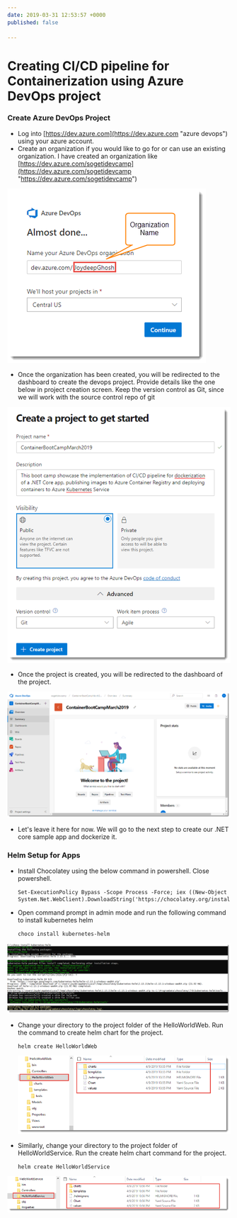 ```yaml
---
date: 2019-03-31 12:53:57 +0000
published: false

---
```

# Creating CI/CD pipeline for Containerization using Azure DevOps project

### Create Azure DevOps Project

* Log into [https://dev.azure.com](https://dev.azure.com "azure devops") using your azure account.
* Create an organization if you would like to go for or can use an existing organization. I have created an organization like [https://dev.azure.com/sogetidevcamp](https://dev.azure.com/sogetidevcamp "https://dev.azure.com/sogetidevcamp")

![](/uploads/cn_az_devops_organization.png)

* Once the organization has been created, you will be redirected to the dashboard to create the devops project. Provide details like the one below in project creation screen. Keep the version control as Git, since we will work with the source control repo of git

![](/uploads/cn_az_devops_project_create.png)

* Once the project is created, you will be redirected to the dashboard of the project.

![](/uploads/cn_az_devops_project_dashboard.png)

* Let's leave it here for now. We will go to the next step to create our .NET core sample app and dockerize it.

### Helm Setup for Apps

* Install Chocolatey using the below command in powershell. Close powershell.

      Set-ExecutionPolicy Bypass -Scope Process -Force; iex ((New-Object System.Net.WebClient).DownloadString('https://chocolatey.org/install.ps1'))


* Open command prompt in admin mode and run the following command to install kubernetes helm

      choco install kubernetes-helm

![](/uploads/cn_az_helm_install.png)

* Change your directory to the project folder of the HelloWorldWeb. Run the command to create helm chart for the project.

      helm create HelloWorldWeb

  ![](/uploads/cn_az_helm_chart_helloworldweb.png)
* Similarly, change your directory to the project folder of HelloWorldService. Run the create helm chart command for the project.

      helm create HelloWorldService

![](/uploads/cn_az_helm_chart_helloworldservice.png)